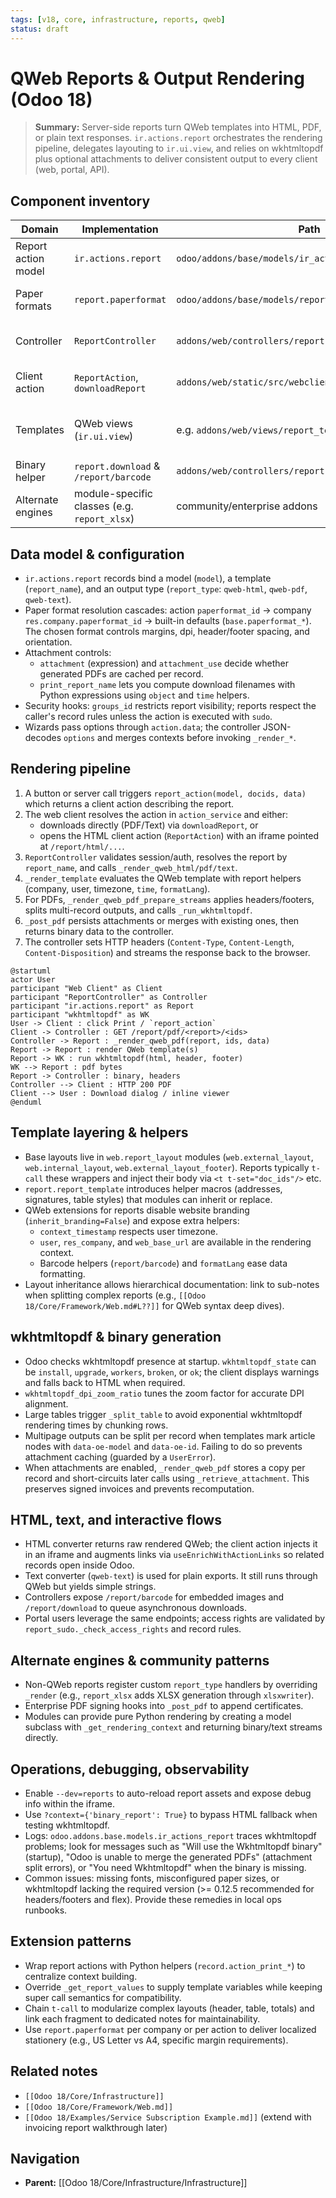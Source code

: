 ```yaml
---
tags: [v18, core, infrastructure, reports, qweb]
status: draft
---
```

# QWeb Reports & Output Rendering (Odoo 18)

> **Summary:** Server-side reports turn QWeb templates into HTML, PDF, or plain text responses. `ir.actions.report` orchestrates the rendering pipeline, delegates layouting to `ir.ui.view`, and relies on wkhtmltopdf plus optional attachments to deliver consistent output to every client (web, portal, API).

## Component inventory
| Domain | Implementation | Path | Responsibilities |
|--------|----------------|------|------------------|
| Report action model | `ir.actions.report` | `odoo/addons/base/models/ir_actions_report.py` | Stores report metadata, template references, paper formats, attachment rules, and exposes `_render_*` helpers. |
| Paper formats | `report.paperformat` | `odoo/addons/base/models/report_paperformat.py` | Defines paper size, margins, DPI, headers/footers, and company defaults. |
| Controller | `ReportController` | `addons/web/controllers/report.py` | Routes `/report/<fmt>/<report>` requests, marshals context/options, and returns HTML/PDF/Text payloads. |
| Client action | `ReportAction`, `downloadReport` | `addons/web/static/src/webclient/actions/reports/*.js` | Displays HTML reports in an iframe, launches PDF downloads, handles wkhtmltopdf warnings. |
| Templates | QWeb views (`ir.ui.view`) | e.g. `addons/web/views/report_templates.xml` | Provide base layouts (`web.external_layout`/`internal_layout`), helper macros, and module-specific bodies. |
| Binary helper | `report.download` & `/report/barcode` | `addons/web/controllers/report.py` | Provides download indirection and barcode image generation. |
| Alternate engines | module-specific classes (e.g. `report_xlsx`) | community/enterprise addons | Enable non-QWeb outputs (XLSX, CSV) via custom `report_type`. |

## Data model & configuration
- `ir.actions.report` records bind a model (`model`), a template (`report_name`), and an output type (`report_type`: `qweb-html`, `qweb-pdf`, `qweb-text`).
- Paper format resolution cascades: action `paperformat_id` -> company `res.company.paperformat_id` -> built-in defaults (`base.paperformat_*`). The chosen format controls margins, dpi, header/footer spacing, and orientation.
- Attachment controls:
  - `attachment` (expression) and `attachment_use` decide whether generated PDFs are cached per record.
  - `print_report_name` lets you compute download filenames with Python expressions using `object` and `time` helpers.
- Security hooks: `groups_id` restricts report visibility; reports respect the caller's record rules unless the action is executed with `sudo`.
- Wizards pass options through `action.data`; the controller JSON-decodes `options` and merges contexts before invoking `_render_*`.

## Rendering pipeline
1. A button or server call triggers `report_action(model, docids, data)` which returns a client action describing the report.
2. The web client resolves the action in `action_service` and either:
   - downloads directly (PDF/Text) via `downloadReport`, or
   - opens the HTML client action (`ReportAction`) with an iframe pointed at `/report/html/...`.
3. `ReportController` validates session/auth, resolves the report by `report_name`, and calls `_render_qweb_html/pdf/text`.
4. `_render_template` evaluates the QWeb template with report helpers (company, user, timezone, `time`, `formatLang`).
5. For PDFs, `_render_qweb_pdf_prepare_streams` applies headers/footers, splits multi-record outputs, and calls `_run_wkhtmltopdf`.
6. `_post_pdf` persists attachments or merges with existing ones, then returns binary data to the controller.
7. The controller sets HTTP headers (`Content-Type`, `Content-Length`, `Content-Disposition`) and streams the response back to the browser.

```plantuml
@startuml
actor User
participant "Web Client" as Client
participant "ReportController" as Controller
participant "ir.actions.report" as Report
participant "wkhtmltopdf" as WK
User -> Client : click Print / `report_action`
Client -> Controller : GET /report/pdf/<report>/<ids>
Controller -> Report : _render_qweb_pdf(report, ids, data)
Report -> Report : render QWeb template(s)
Report -> WK : run wkhtmltopdf(html, header, footer)
WK --> Report : pdf bytes
Report -> Controller : binary, headers
Controller --> Client : HTTP 200 PDF
Client --> User : Download dialog / inline viewer
@enduml
```

## Template layering & helpers
- Base layouts live in `web.report_layout` modules (`web.external_layout`, `web.internal_layout`, `web.external_layout_footer`). Reports typically `t-call` these wrappers and inject their body via `<t t-set="doc_ids"/>` etc.
- `report.report_template` introduces helper macros (addresses, signatures, table styles) that modules can inherit or replace.
- QWeb extensions for reports disable website branding (`inherit_branding=False`) and expose extra helpers:
  - `context_timestamp` respects user timezone.
  - `user`, `res_company`, and `web_base_url` are available in the rendering context.
  - Barcode helpers (`report/barcode`) and `formatLang` ease data formatting.
- Layout inheritance allows hierarchical documentation: link to sub-notes when splitting complex reports (e.g., `[[Odoo 18/Core/Framework/Web.md#L??]]` for QWeb syntax deep dives).

## wkhtmltopdf & binary generation
- Odoo checks wkhtmltopdf presence at startup. `wkhtmltopdf_state` can be `install`, `upgrade`, `workers`, `broken`, or `ok`; the client displays warnings and falls back to HTML when required.
- `wkhtmltopdf_dpi_zoom_ratio` tunes the zoom factor for accurate DPI alignment.
- Large tables trigger `_split_table` to avoid exponential wkhtmltopdf rendering times by chunking rows.
- Multipage outputs can be split per record when templates mark article nodes with `data-oe-model` and `data-oe-id`. Failing to do so prevents attachment caching (guarded by a `UserError`).
- When attachments are enabled, `_render_qweb_pdf` stores a copy per record and short-circuits later calls using `_retrieve_attachment`. This preserves signed invoices and prevents recomputation.

## HTML, text, and interactive flows
- HTML converter returns raw rendered QWeb; the client action injects it in an iframe and augments links via `useEnrichWithActionLinks` so related records open inside Odoo.
- Text converter (`qweb-text`) is used for plain exports. It still runs through QWeb but yields simple strings.
- Controllers expose `/report/barcode` for embedded images and `/report/download` to queue asynchronous downloads.
- Portal users leverage the same endpoints; access rights are validated by `report_sudo._check_access_rights` and record rules.

## Alternate engines & community patterns
- Non-QWeb reports register custom `report_type` handlers by overriding `_render` (e.g., `report_xlsx` adds XLSX generation through `xlsxwriter`).
- Enterprise PDF signing hooks into `_post_pdf` to append certificates.
- Modules can provide pure Python rendering by creating a model subclass with `_get_rendering_context` and returning binary/text streams directly.

## Operations, debugging, observability
- Enable `--dev=reports` to auto-reload report assets and expose debug info within the iframe.
- Use `?context={'binary_report': True}` to bypass HTML fallback when testing wkhtmltopdf.
- Logs: `odoo.addons.base.models.ir_actions_report` traces wkhtmltopdf problems; look for messages such as "Will use the Wkhtmltopdf binary" (startup), "Odoo is unable to merge the generated PDFs" (attachment split errors), or "You need Wkhtmltopdf" when the binary is missing.
- Common issues: missing fonts, misconfigured paper sizes, or wkhtmltopdf lacking the required version (>= 0.12.5 recommended for headers/footers and flex). Provide these remedies in local ops runbooks.

## Extension patterns
- Wrap report actions with Python helpers (`record.action_print_*`) to centralize context building.
- Override `_get_report_values` to supply template variables while keeping super call semantics for compatibility.
- Chain `t-call` to modularize complex layouts (header, table, totals) and link each fragment to dedicated notes for maintainability.
- Use `report.paperformat` per company or per action to deliver localized stationery (e.g., US Letter vs A4, specific margin requirements).

## Related notes
- `[[Odoo 18/Core/Infrastructure]]`
- `[[Odoo 18/Core/Framework/Web.md]]`
- `[[Odoo 18/Examples/Service Subscription Example.md]]` (extend with invoicing report walkthrough later)


## Navigation
- **Parent:** [[Odoo 18/Core/Infrastructure/Infrastructure]]

